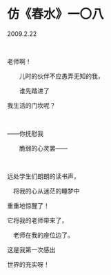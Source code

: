 # 仿《春水》一〇八

2009.2.22

&emsp;

老师啊！

&emsp;&emsp;儿时的伙伴不应愚弄无知的我，

&emsp;&emsp;谁先踏进了

我生活的门坎呢？

&emsp;

——你抚慰我

&emsp;&emsp;脆弱的心灵罢——

&emsp;

远处学生们朗朗的读书声，

&emsp;将我的心从迷茫的睡梦中

重重地惊醒了！

它将我的老师带来了，

&emsp;老师在我的座位边了。

这是我第一次感出

世界的充实呀！

